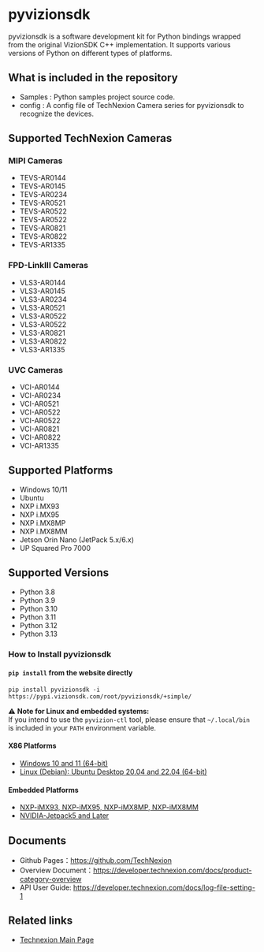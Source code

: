 # pyvizionsdk
pyvizionsdk is a software development kit for Python bindings wrapped from the original VizionSDK C++ implementation. It supports various versions of Python on different types of platforms.

## What is included in the repository
- Samples : Python samples project source code.
- config : A config file of TechNexion Camera series for pyvizionsdk to recognize the devices.

## Supported TechNexion Cameras

### MIPI Cameras
- TEVS-AR0144
- TEVS-AR0145
- TEVS-AR0234
- TEVS-AR0521
- TEVS-AR0522
- TEVS-AR0522
- TEVS-AR0821
- TEVS-AR0822
- TEVS-AR1335

### FPD-LinkIII Cameras

- VLS3-AR0144
- VLS3-AR0145
- VLS3-AR0234
- VLS3-AR0521
- VLS3-AR0522
- VLS3-AR0522
- VLS3-AR0821
- VLS3-AR0822
- VLS3-AR1335

### UVC Cameras

- VCI-AR0144
- VCI-AR0234
- VCI-AR0521
- VCI-AR0522
- VCI-AR0522
- VCI-AR0821
- VCI-AR0822
- VCI-AR1335

## Supported Platforms
- Windows 10/11
- Ubuntu
- NXP i.MX93
- NXP i.MX95
- NXP i.MX8MP
- NXP i.MX8MM
- Jetson Orin Nano (JetPack 5.x/6.x)
- UP Squared Pro 7000
  
## Supported Versions

- Python 3.8
- Python 3.9
- Python 3.10
- Python 3.11
- Python 3.12
- Python 3.13

### How to Install pyvizionsdk

#### `pip install` from the website directly
```
pip install pyvizionsdk -i https://pypi.vizionsdk.com/root/pyvizionsdk/+simple/
```
⚠️ **Note for Linux and embedded systems:**  
If you intend to use the `pyvizion-ctl` tool, please ensure that `~/.local/bin` is included in your `PATH` environment variable.

#### X86 Platforms
- [Windows 10 and 11 (64-bit)](https://developer.technexion.com/docs/python-installation#windows)
- [Linux (Debian): Ubuntu Desktop 20.04 and 22.04 (64-bit)](https://developer.technexion.com/docs/python-installation#linux)

#### Embedded Platforms
- [NXP-iMX93, NXP-iMX95, NXP-iMX8MP, NXP-iMX8MM](https://developer.technexion.com/docs/python-installation#arm)
- [NVIDIA-Jetpack5 and Later](https://developer.technexion.com/docs/python-installation#arm)
  
## Documents
- Github Pages：https://github.com/TechNexion
- Overview Document：https://developer.technexion.com/docs/product-category-overview
- API User Guide: https://developer.technexion.com/docs/log-file-setting-1

## Related links
- [Technexion Main Page](https://www.technexion.com/)
